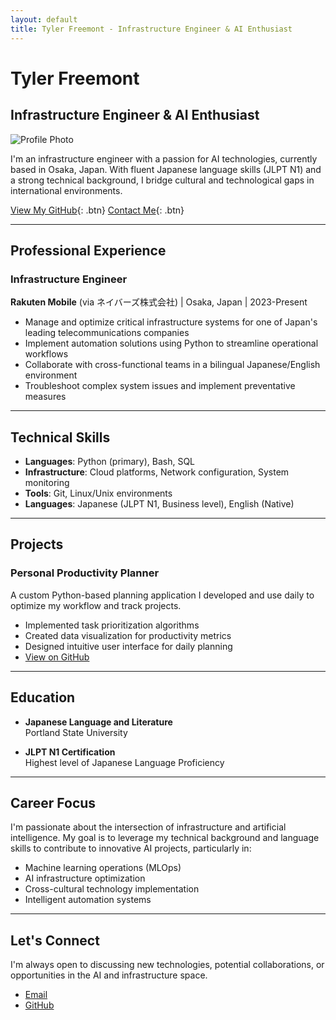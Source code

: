 ```yaml
---
layout: default
title: Tyler Freemont - Infrastructure Engineer & AI Enthusiast
---
```


# Tyler Freemont

## Infrastructure Engineer & AI Enthusiast

![Profile Photo](assets/images/profilepicture.png)

I'm an infrastructure engineer with a passion for AI technologies, currently based in Osaka, Japan. With fluent Japanese language skills (JLPT N1) and a strong technical background, I bridge cultural and technological gaps in international environments.

[View My GitHub](https://github.com/tylerfreemont0712){: .btn} [Contact Me](mailto:your-email@example.com){: .btn}

* * *

## Professional Experience

### Infrastructure Engineer
**Rakuten Mobile** (via ネイバーズ株式会社) | Osaka, Japan | 2023-Present

- Manage and optimize critical infrastructure systems for one of Japan's leading telecommunications companies
- Implement automation solutions using Python to streamline operational workflows
- Collaborate with cross-functional teams in a bilingual Japanese/English environment
- Troubleshoot complex system issues and implement preventative measures

* * *

## Technical Skills

- **Languages**: Python (primary), Bash, SQL
- **Infrastructure**: Cloud platforms, Network configuration, System monitoring
- **Tools**: Git, Linux/Unix environments
- **Languages**: Japanese (JLPT N1, Business level), English (Native)

* * *

## Projects

### Personal Productivity Planner
A custom Python-based planning application I developed and use daily to optimize my workflow and track projects.

- Implemented task prioritization algorithms
- Created data visualization for productivity metrics
- Designed intuitive user interface for daily planning
- [View on GitHub](#) <!-- Add your repo link when available -->

* * *

## Education

- **Japanese Language and Literature**  
  Portland State University

- **JLPT N1 Certification**  
  Highest level of Japanese Language Proficiency

* * *

## Career Focus

I'm passionate about the intersection of infrastructure and artificial intelligence. My goal is to leverage my technical background and language skills to contribute to innovative AI projects, particularly in:

- Machine learning operations (MLOps)
- AI infrastructure optimization
- Cross-cultural technology implementation
- Intelligent automation systems

* * *

## Let's Connect

I'm always open to discussing new technologies, potential collaborations, or opportunities in the AI and infrastructure space.

- [Email](tfreemont0712@gmail.com)
- [GitHub](https://github.com/tylerfreemont0712)
